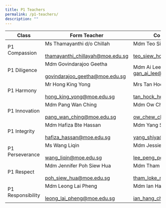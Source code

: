 ```yaml
---
title: P1 Teachers
permalink: /p1-teachers/
description: ""
---
```

| Class             | Form Teacher                                                       | Co-Form Teacher                                                 |
|-------------------|--------------------------------------------------------------------|-----------------------------------------------------------------|
| P1 Compassion     | Ms Thamayanthi d/o Chillah<br><br>thamayanthi_chillayah@moe.edu.sg | Mdm Teo Siew Hong<br><br>teo_siew_hong@moe.edu.sg               |
| P1 Diligence      | Mdm Govindarajoo Geetha<br><br>govindarajoo_geetha@moe.edu.sg<br>  | Mdm Ai Lee Gan <br>gan_ai_lee@moe.edu.sg<br>                    |
| P1 Harmony        | Mr Hong King Yong<br><br>hong_king_yong@moe.edu.sg                 | Mrs Tan Hock Heng@Yee Min<br><br>tan_hock_heng@moe.edu.sg       |
| P1 Innovation     | Mdm Pang Wan Ching<br><br>pang_wan_ching@moe.edu.sg                | Mdm Ow Chew Cheng<br><br>ow_chew_cheng@moe.edu.sg               |
| P1 Integrity      | Mdm Hafiza Bte Hassan<br><br>hafiza_hassan@moe.edu.sg              | Mdm Yang Shiya<br><br>yang_shiya@moe.edu.sg                     |
| P1 Perseverance   | Ms Wang Liqin<br><br>wang_liqin@moe.edu.sg                         | Mdm Jessie Lee Peng Peng<br><br>lee_peng_peng_jessie@moe.edu.sg |
| P1 Respect        | Mdm Jennifer Poh Siew Hua<br><br>poh_siew_hua@moe.edu.sg           | Mdm Tham Loke Mun<br><br>tham_loke_mun@moe.edu.sg               |
| P1 Responsibility | Mdm Leong Lai Pheng<br><br>leong_lai_pheng@moe.edu.sg              | Mdm Ian Hang Cheng<br><br>ian_hang_cheng@moe.edu.sg             |